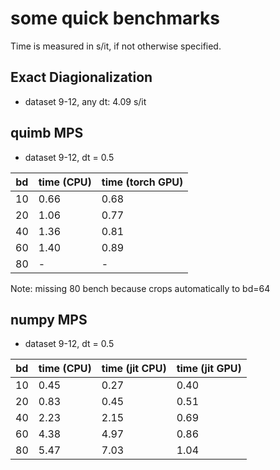 # some quick benchmarks

Time is measured in s/it, if not otherwise specified.


## Exact Diagionalization

* dataset 9-12, any dt:  4.09 s/it


## quimb MPS

* dataset 9-12, dt = 0.5

| bd | time (CPU) | time (torch GPU) |
| --- | --- | --- |
| 10 | 0.66 | 0.68 |
| 20 | 1.06 | 0.77 |
| 40 | 1.36 | 0.81 |
| 60 | 1.40 | 0.89 | 
| 80 | - | - |

Note: missing 80 bench because crops automatically to bd=64


## numpy MPS

* dataset 9-12, dt = 0.5

| bd | time (CPU) | time (jit CPU) | time (jit GPU) |
| --- | --- | --- | --- |
| 10 | 0.45 | 0.27 | 0.40 |
| 20 | 0.83 | 0.45 | 0.51 |
| 40 | 2.23 | 2.15 | 0.69 |
| 60 | 4.38 | 4.97 | 0.86 |
| 80 | 5.47 | 7.03 | 1.04 |
